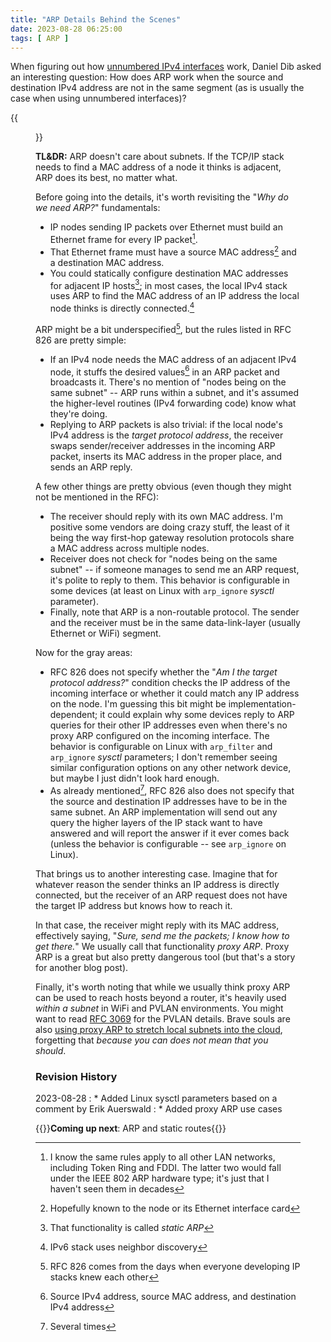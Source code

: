 ```yaml
---
title: "ARP Details Behind the Scenes"
date: 2023-08-28 06:25:00
tags: [ ARP ]
---
```

When figuring out how [unnumbered IPv4 interfaces](/series/unnumbered-interfaces/) work, Daniel Dib asked an interesting question: How does ARP work when the source and destination IPv4 address are not in the same segment (as is usually the case when using unnumbered interfaces)?

{{<figure src="/2023/08/ARP-Q.png">}}
  
**TL&DR:** ARP doesn't care about subnets. If the TCP/IP stack needs to find a MAC address of a node it thinks is adjacent, ARP does its best, no matter what.
<!--more-->
Before going into the details, it's worth revisiting the "_Why do we need ARP?_" fundamentals:

-   IP nodes sending IP packets over Ethernet must build an Ethernet frame for every IP packet[^OLAN].
-   That Ethernet frame must have a source MAC address[^HK] and a destination MAC address.
-   You could statically configure destination MAC addresses for adjacent IP hosts[^SA]; in most cases, the local IPv4 stack uses ARP to find the MAC address of an IP address the local node thinks is directly connected.[^6ND]

[^OLAN]: I know the same rules apply to all other LAN networks, including Token Ring and FDDI. The latter two would fall under the IEEE 802 ARP hardware type; it's just that I haven't seen them in decades

[^HK]: Hopefully known to the node or its Ethernet interface card

[^SA]: That functionality is called *static ARP*

[^6ND]: IPv6 stack uses neighbor discovery

ARP might be a bit underspecified[^GOD], but the rules listed in RFC 826 are pretty simple:

[^GOD]: RFC 826 comes from the days when everyone developing IP stacks knew each other

-   If an IPv4 node needs the MAC address of an adjacent IPv4 node, it stuffs the desired values[^DV] in an ARP packet and broadcasts it. There's no mention of "nodes being on the same subnet" -- ARP runs within a subnet, and it's assumed the higher-level routines (IPv4 forwarding code) know what they're doing.
-   Replying to ARP packets is also trivial: if the local node's IPv4 address is the *target protocol address*, the receiver swaps sender/receiver addresses in the incoming ARP packet, inserts its MAC address in the proper place, and sends an ARP reply.

A few other things are pretty obvious (even though they might not be mentioned in the RFC):

-   The receiver should reply with its own MAC address. I'm positive some vendors are doing crazy stuff, the least of it being the way first-hop gateway resolution protocols share a MAC address across multiple nodes.
-   Receiver does not check for "nodes being on the same subnet" -- if someone manages to send me an ARP request, it's polite to reply to them. This behavior is configurable in some devices (at least on Linux with `arp_ignore` *sysctl* parameter).
-   Finally, note that ARP is a non-routable protocol. The sender and the receiver must be in the same data-link-layer (usually Ethernet or WiFi) segment.

[^DV]: Source IPv4 address, source MAC address, and destination IPv4 address

Now for the gray areas:

-   RFC 826 does not specify whether the "*Am I the target protocol address?*" condition checks the IP address of the incoming interface or whether it could match any IP address on the node. I'm guessing this bit might be implementation-dependent; it could explain why some devices reply to ARP queries for their other IP addresses even when there's no proxy ARP configured on the incoming interface. The behavior is configurable on Linux with `arp_filter` and `arp_ignore` *sysctl* parameters; I don't remember seeing similar configuration options on any other network device, but maybe I just didn't look hard enough.
-   As already mentioned[^ST], RFC 826 also does not specify that the source and destination IP addresses have to be in the same subnet. An ARP implementation will send out any query the higher layers of the IP stack want to have answered and will report the answer if it ever comes back (unless the behavior is configurable -- see `arp_ignore` on Linux).

[^ST]: Several times

That brings us to another interesting case. Imagine that for whatever reason the sender thinks an IP address is directly connected, but the receiver of an ARP request does not have the target IP address but knows how to reach it.

In that case, the receiver might reply with its MAC address, effectively saying, "*Sure, send me the packets; I know how to get there.*" We usually call that functionality *proxy ARP*. Proxy ARP is a great but also pretty dangerous tool (but that's a story for another blog post).

Finally, it's worth noting that while we usually think proxy ARP can be used to reach hosts beyond a router, it's heavily used *within a subnet* in WiFi and PVLAN environments. You might want to read [RFC 3069](https://www.rfc-editor.org/rfc/rfc3069.html) for the PVLAN details. Brave souls are also [using proxy ARP to stretch local subnets into the cloud](/2019/11/stretched-layer-2-subnets-in-azure/), forgetting that *because you can does not mean that you should*.

### Revision History

2023-08-28
: * Added Linux sysctl parameters based on a comment by Erik Auerswald
: * Added proxy ARP use cases

{{<next-in-series page="/posts/2023/08/arp-static-routes.html">}}**Coming up next**: ARP and static routes{{</next-in-series>}}
